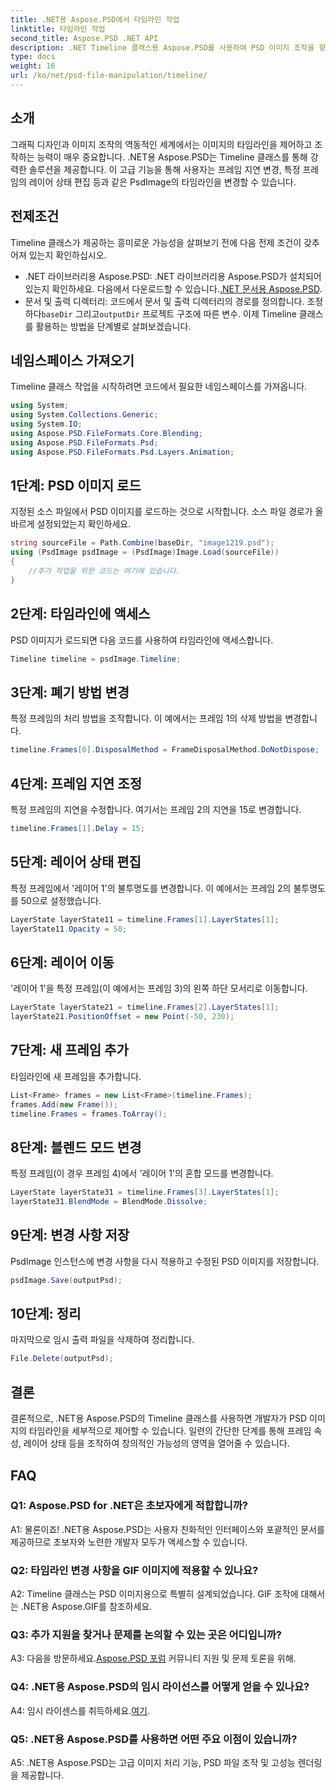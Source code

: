 ```yaml
---
title: .NET용 Aspose.PSD에서 타임라인 작업
linktitle: 타임라인 작업
second_title: Aspose.PSD .NET API
description: .NET Timeline 클래스용 Aspose.PSD를 사용하여 PSD 이미지 조작을 향상시킵니다. 프레임 속성, 레이어 상태를 제어하고 창의적인 가능성을 손쉽게 활용하세요.
type: docs
weight: 16
url: /ko/net/psd-file-manipulation/timeline/
---
```

## 소개
그래픽 디자인과 이미지 조작의 역동적인 세계에서는 이미지의 타임라인을 제어하고 조작하는 능력이 매우 중요합니다. .NET용 Aspose.PSD는 Timeline 클래스를 통해 강력한 솔루션을 제공합니다. 이 고급 기능을 통해 사용자는 프레임 지연 변경, 특정 프레임의 레이어 상태 편집 등과 같은 PsdImage의 타임라인을 변경할 수 있습니다.
## 전제조건
Timeline 클래스가 제공하는 흥미로운 가능성을 살펴보기 전에 다음 전제 조건이 갖추어져 있는지 확인하십시오.
-  .NET 라이브러리용 Aspose.PSD: .NET 라이브러리용 Aspose.PSD가 설치되어 있는지 확인하세요. 다음에서 다운로드할 수 있습니다.[.NET 문서용 Aspose.PSD](https://reference.aspose.com/psd/net/).
-  문서 및 출력 디렉터리: 코드에서 문서 및 출력 디렉터리의 경로를 정의합니다. 조정하다`baseDir` 그리고`outputDir` 프로젝트 구조에 따른 변수.
이제 Timeline 클래스를 활용하는 방법을 단계별로 살펴보겠습니다.
## 네임스페이스 가져오기
Timeline 클래스 작업을 시작하려면 코드에서 필요한 네임스페이스를 가져옵니다.
```csharp
using System;
using System.Collections.Generic;
using System.IO;
using Aspose.PSD.FileFormats.Core.Blending;
using Aspose.PSD.FileFormats.Psd;
using Aspose.PSD.FileFormats.Psd.Layers.Animation;
```
## 1단계: PSD 이미지 로드
지정된 소스 파일에서 PSD 이미지를 로드하는 것으로 시작합니다. 소스 파일 경로가 올바르게 설정되었는지 확인하세요.
```csharp
string sourceFile = Path.Combine(baseDir, "image1219.psd");
using (PsdImage psdImage = (PsdImage)Image.Load(sourceFile))
{
    //추가 작업을 위한 코드는 여기에 있습니다.
}
```
## 2단계: 타임라인에 액세스
PSD 이미지가 로드되면 다음 코드를 사용하여 타임라인에 액세스합니다.
```csharp
Timeline timeline = psdImage.Timeline;
```
## 3단계: 폐기 방법 변경
특정 프레임의 처리 방법을 조작합니다. 이 예에서는 프레임 1의 삭제 방법을 변경합니다.
```csharp
timeline.Frames[0].DisposalMethod = FrameDisposalMethod.DoNotDispose;
```
## 4단계: 프레임 지연 조정
특정 프레임의 지연을 수정합니다. 여기서는 프레임 2의 지연을 15로 변경합니다.
```csharp
timeline.Frames[1].Delay = 15;
```
## 5단계: 레이어 상태 편집
특정 프레임에서 '레이어 1'의 불투명도를 변경합니다. 이 예에서는 프레임 2의 불투명도를 50으로 설정했습니다.
```csharp
LayerState layerState11 = timeline.Frames[1].LayerStates[1];
layerState11.Opacity = 50;
```
## 6단계: 레이어 이동
'레이어 1'을 특정 프레임(이 예에서는 프레임 3)의 왼쪽 하단 모서리로 이동합니다.
```csharp
LayerState layerState21 = timeline.Frames[2].LayerStates[1];
layerState21.PositionOffset = new Point(-50, 230);
```
## 7단계: 새 프레임 추가
타임라인에 새 프레임을 추가합니다.
```csharp
List<Frame> frames = new List<Frame>(timeline.Frames);
frames.Add(new Frame());
timeline.Frames = frames.ToArray();
```
## 8단계: 블렌드 모드 변경
특정 프레임(이 경우 프레임 4)에서 '레이어 1'의 혼합 모드를 변경합니다.
```csharp
LayerState layerState31 = timeline.Frames[3].LayerStates[1];
layerState31.BlendMode = BlendMode.Dissolve;
```
## 9단계: 변경 사항 저장
PsdImage 인스턴스에 변경 사항을 다시 적용하고 수정된 PSD 이미지를 저장합니다.
```csharp
psdImage.Save(outputPsd);
```
## 10단계: 정리
마지막으로 임시 출력 파일을 삭제하여 정리합니다.
```csharp
File.Delete(outputPsd);
```
## 결론

결론적으로, .NET용 Aspose.PSD의 Timeline 클래스를 사용하면 개발자가 PSD 이미지의 타임라인을 세부적으로 제어할 수 있습니다. 일련의 간단한 단계를 통해 프레임 속성, 레이어 상태 등을 조작하여 창의적인 가능성의 영역을 열어줄 수 있습니다.

## FAQ

### Q1: Aspose.PSD for .NET은 초보자에게 적합합니까?

A1: 물론이죠! .NET용 Aspose.PSD는 사용자 친화적인 인터페이스와 포괄적인 문서를 제공하므로 초보자와 노련한 개발자 모두가 액세스할 수 있습니다.

### Q2: 타임라인 변경 사항을 GIF 이미지에 적용할 수 있나요?

A2: Timeline 클래스는 PSD 이미지용으로 특별히 설계되었습니다. GIF 조작에 대해서는 .NET용 Aspose.GIF를 참조하세요.

### Q3: 추가 지원을 찾거나 문제를 논의할 수 있는 곳은 어디입니까?

 A3: 다음을 방문하세요.[Aspose.PSD 포럼](https://forum.aspose.com/c/psd/34) 커뮤니티 지원 및 문제 토론을 위해.

### Q4: .NET용 Aspose.PSD의 임시 라이선스를 어떻게 얻을 수 있나요?

 A4: 임시 라이센스를 취득하세요.[여기](https://purchase.aspose.com/temporary-license/).

### Q5: .NET용 Aspose.PSD를 사용하면 어떤 주요 이점이 있습니까?

A5: .NET용 Aspose.PSD는 고급 이미지 처리 기능, PSD 파일 조작 및 고성능 렌더링을 제공합니다.